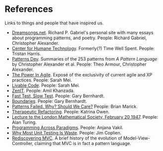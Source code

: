 # References

Links to things and people that have inspired us.

- [Dreamsongs.net](http://dreamsongs.net). Richard P. Gabriel's personal site with many essays about programming
  patterns, and poetry. People: Richard Gabriel, Christopher Alexander.
- [Center for Humane Technology](http://humanetech.com/). Formerly(?) Time Well Spent. People: Tristan Harris.
- [Patterns Dev](https://patterns-dev.github.io/patterns/newpat/newpat0/new-patterns-introduction.htm). Summaries of the 253 patterns from _A Pattern Language_ by Christopher Alexander et al. People: Theo Armour, Christopher Alexander.
- [The Power In Agile](https://www.youtube.com/watch?v=YL-6RCTywbc). Exposé of the exclusivity of current agile and XP practices. People: Sarah Mei.
- [Livable Code](https://www.youtube.com/watch?v=lI77oMKr5EY). People: Sarah Mei.
- [ZenIT](https://www.zenit.jp/about/). People: Amil Khanzada.
- [Fast Test, Slow Test](https://www.youtube.com/watch?v=RAxiiRPHS9k). People: Gary Bernhardt.
- [Boundaries](https://www.youtube.com/watch?v=yTkzNHF6rMs). People: Gary Bernhardt.
- [Patterns Failed. Why? Should We Care?](https://www.deconstructconf.com/2017/brian-marick-patterns-failed-why-should-we-care) People: Brian Marick.
- [Therapeutic Refactoring](https://www.youtube.com/watch?v=KA9i5IGS-oU). People: Katrina Owen.
- [Lecture to the London Mathematical Society, February 20 1947](https://www.vordenker.de/downloads/turing-vorlesung.pdf). People: Alan Turing.
- [Programming Across Paradigms](https://www.youtube.com/watch?v=Pg3UeB-5FdA). People: Anjana Vakil.
- [Why Most Unit Testing Is Waste](https://rbcs-us.com/documents/Why-Most-Unit-Testing-is-Waste.pdf). People: Jim Coplien.
- [Rediscovering MVC](https://github.com/ciscoheat/mithril-hx/wiki/Rediscovering-MVC). A brief history of the evolution of Model-View-Controller, claiming that MVC is in fact a pattern language.
